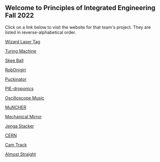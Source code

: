 ## Welcome to Principles of Integrated Engineering Fall 2022
Click on a link below to visit the website for that team's project.
They are listed in reverse-alphabetical order.

[Wizard Laser Tag](https://olincollege.github.io/pie-2023-03/wizard-laser-tag)

[Turing Machine](https://olincollege.github.io/pie-2023-03/turing-machine)

[Skee Ball](https://olincollege.github.io/pie-2023-03/skee-ball)

[RobOnigiri](https://olincollege.github.io/pie-2023-03/robonigiri)

[Puckinator](https://olincollege.github.io/pie-2023-03/puckinator)

[PIE-droponics](https://olincollege.github.io/pie-2023-03/pie-droponics)

[Oscilloscope Music](https://olincollege.github.io/pie-2023-03/oscilloscope-music)

[MuNCHER](https://olincollege.github.io/pie-2023-03/muncher)

[Mechanical Mirror](https://olincollege.github.io/pie-2023-03/mechanical-mirror)

[Jenga Stacker](https://olincollege.github.io/pie-2023-03/jenga-stacker)

[CERN](https://olincollege.github.io/pie-2023-03/cern)

[Cam Track](https://olincollege.github.io/pie-2023-03/camtrack)

[Almost Straight](https://olincollege.github.io/pie-2023-03/almost-straight)
